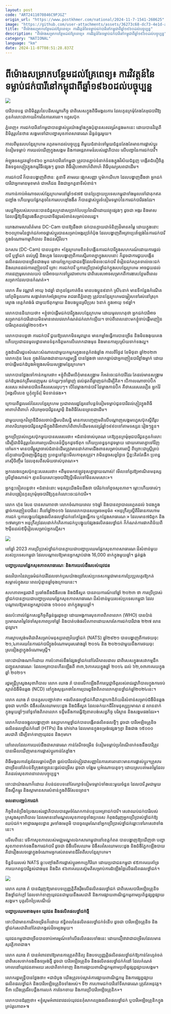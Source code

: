 ```yaml
---
layout: post
code: "ART2411070846C9PJGZ"
origin_url: "https://www.postkhmer.com/national/2024-11-7-1541-260625"
image: "https://github.com/user-attachments/assets/36273c68-dc73-4e1d-a784-28bbc9801d65"
title: "ពី​ម៉ោងសម្រាក​​បន្ថែមដល់​គ្រែពេទ្យ​​៖ ការវិវត្តន៍​នៃ​ទម្លាប់​ជក់បារីនៅ​​កម្ពុជា​​ពីឆ្នាំ​១៩៦០​ដល់​បច្ចុប្បន្ន​"
description: "​​ពី​ម៉ោងសម្រាក​​បន្ថែមដល់​គ្រែពេទ្យ​​៖ ការវិវត្តន៍​នៃ​ទម្លាប់​ជក់បារីនៅ​​កម្ពុជា​​ពីឆ្នាំ​១៩៦០​ដល់​បច្ចុប្បន្ន​​"
category: "NATIONAL"
language: "km"
date: 2024-11-07T08:51:28.837Z
---
```


# ពី​ម៉ោងសម្រាក​​បន្ថែមដល់​គ្រែពេទ្យ​​៖ ការវិវត្តន៍​នៃ​ទម្លាប់​ជក់បារីនៅ​​កម្ពុជា​​ពីឆ្នាំ​១៩៦០​ដល់​បច្ចុប្បន្ន​

![](https://github.com/user-attachments/assets/158b29cb-4c62-4875-96ce-a801c24f05eb)

បារី​បាន​បន្ត​ ជា​និមិត្ត​រូប​នៃ​បដិសណ្ឋារកិច្ច ជាពិសេស​ក្នុង​ពិធី​មង្គលការ ដែល​កូនក្រមុំ​តែងតែ​អុជ​បារី​ឱ្យ​កូនកំលោះ​ជា​កាយវិការ​នៃ​ការគោរព។ ហ្វេសប៊ុក

​ភ្នំពេញ៖ ការជក់បារី​នៅ​​កម្ពុជា​បាន​ផ្លាស់ប្តូរ​យ៉ាងខ្លាំង​ក្នុង​ប៉ុន្មាន​សតវត្សរ៍​កន្លងមកនេះ ដោយបាន​វិ​វត្ត​ពី​និមិត្តរូប​នៃ​ឋានៈ​សង្គម​ទៅជា​បញ្ហា​សុខភាព​សាធារណៈ​ដ៏ធ្ងន់ធ្ងរ​​មួយ​។​

​កាល​ពី​មុន​របប​ខ្មែរក្រហម រហូតមកដល់​បច្ចុប្បន្ន ពី​មួយ​ជំនាន់​ទៅ​មួយជំនួន​តែងតែ​មាន​​​ការផ្លាស់ប្តូរ​ទំនៀម​ទម្លាប់ ការយល់ឃើញ​ក្នុងសង្គម និង​ការអន្តរាគមន៍​របស់​រដ្ឋាភិបាល លើ​បញ្ហា​នៃ​​ការជក់បារី​​។​

​អំឡុង​ទ​ស្សវត​ឆ្នាំ​១៩៦០ អ្នក​ជក់បារី​នៅ​កម្ពុជា ត្រូវបាន​ភ្ជាប់​ទំនាក់ទំនង​ក្នុង​វិស័យ​ជំនួញ បង្កើត​ជំនឿ​ចិត្ត និង​ទទួលភ្ញៀវ​ក្នុង​កម្មវិធី​ផ្សេងៗ ដូចជា ពិធី​រៀប​អាពាហ៍ពិពាហ៍ ពិធី​បុណ្យសព​ជាដើម​​។ 

ការជក់បារី ក៏បាន​បង្ហាញ​ពី​ឋានៈ តួនាទី តាមរយៈ​ផា្ល​ក​សញ្ញា ឬ​ម៉ាក​យីហោ ដែល​បង្ហាញ​ដឹងថា អ្នក​ជក់បារី​ជា​អ្នកមាន​មុខមាត់ ជា​អភិជន និង​ជា​អ្នក​តួនាទី​សំខាន់​​។  

ការ​កាន់​កាប់​អំណាច​របស់​ខ្មែរ​ក្រហម​នៅ​ឆ្នាំ​១៩៧៥ បាន​ប្រែក្លាយ​ប្រទេស​កម្ពុជា​ទាំង​មូល​ទៅជា​គុក​ឥត​ជញ្ជាំង​ ហើយ​មួយ​ផ្នែក​តូច​នៃការ​របប​ខ្មៅ​ងងឹត ក៏​បាន​ផ្លាស់​ប្ដូរ​ទំនៀម​ទម្លាប់​នៃការ​ជក់​បារី​ផង​ដែរ។ 

​សេដ្ឋកិច្ច​របស់​របប​នេះ​បាន​ជំនួស​ក្រដាសប្រាក់​បែប​ប្រពៃណី​ដោយ​វត្ថុផ្សេងៗ ​ដូចជា ​អង្ករ និង​មាស ដែល​ធ្វើ​ឱ្យ​​ទីផ្សារងងឹត​ក្លាយជា​ទីផ្សារ​សំខាន់​សម្រាប់​ពលរដ្ឋ​។​

​យោងតាម​សារព័ត៌មាន DC-Cam បានឱ្យ​​ដឹងថា ជក់​បានក្លាយ​ជា​ទំនិញ​ដ៏​មានតម្លៃ ដោយ​ក្នុងនោះ ២០០​ក្រាមនៃ​ថ្នាក់​ជក់​​អាច​ផ្លាស់ប្តូរ​បាន​សម្រាប់​អង្ករ​ប្រាំ​កំប៉ុង ដែល​បង្ហាញ​ពី​អត្រា​ប្រេ​វ៉ាឡង់​នៃ​ការជក់បារី​ក្នុងចំណោម​កម្មាភិបាល និង​ជន​ស៊ីវិល​​។​

ឯកសារ (DC-Cam) បានបន្ដ​​ថា​៖ «ខ្មែរក្រហម​ខិតខំ​បង្កើន​ការជក់បារី​ក្នុង​សហករណ៍​ដោយ​ការផ្តល់​បារី ឬ​ថ្នាំជក់ ដល់​ស្ត្រី និង​ក្មេង ដែល​បង្ហាញ​ពី​ការ​ស្មើរ​ភាព​គ្នា​ក្នុង​របប​នោះ ក៏ដូចជា​ការជួយ​បង្កើន​ផលិតផល​បាន​ច្រើនជាង​មុន ដោយឡែក​ប្រជាជន​ថ្មី​ដែល​មិនចេះ​ជក់បារី ខំរៀន​ជក់​រហូត​ទាល់​ចេះ​ជក់ និង​ឈានដល់​ការ​ញៀន​បារី ព្រោះ ការជក់បារី ឬ​ការប្រើប្រាស់​ថ្នាំជក់​ក្នុង​របប​ខ្មែរក្រហម អាចជួយ​ដល់​ការដេញ​មូស​ពេលយប់ បារី​អាច​យកទៅ​ប្តូរ​ជា​អាហារ ជាពិសេស​អាច​សម្រាក​ពី​ការងារ​បន្ថែម​ពី​ពេល​សម្រាក​ដែល​បានកំណត់​»។ 

លោក​ គឹម វណ្ណា​រ៉ា អាយុ ៦៨​ឆ្នាំ ជា​កូន​ខ្មែរ​កាត់​ចិន មាន​បងប្អូន​៩​នាក់ ស្រី​៤​នាក់ មាន​ទីកន្លែង​កំណើត​នៅ​ភូមិ​ទួល​រការ សង្កាត់​ចាក់អង្រែ​ក្រោម រាជធានី​ភ្នំពេញ ត្រូវបាន​ខ្មែរក្រហម​ជម្លៀស​ទៅ​រស់នៅ​ស្រុក​ស្ទោង ខេត្តកំពង់ធំ ជាមួយ​ឪពុកម្តាយ និង​បងប្អូន​ស្រី​ប្រុស ៦​នាក់ ក្នុង​អាយុ ១៩​ឆ្នាំ​។ 

លោកបាន​និយាយថា៖ «​ខ្ញុំ​ចាប់ផ្តើម​ជក់បារី​ក្នុង​របប​ខ្មែរក្រហម ដោយ​មូល​ហេតុថា អ្នក​ជក់បារី​អាច​សម្រាក​ជក់បារី​ដោយ​មិនមាន​ពេលវេលា​កំណត់​ជក់​លាក់​ឡើយ​។ ចាប់ពីពេលនោះ​មក ​ខ្ញុំ​ចាប់ផ្តើម​ញៀន​បារី​រហូតដល់​ឆ្នាំ​២០១៥»​។ 

លោក​បាន​បន្ដ​ថា ការ​ជក់បារី ជួយ​ឱ្យ​​លោក​​មិនសូវ​ឃ្លាន មាន​កម្លាំង​ធ្វើការ​បាន​ច្រើន និង​មិន​ងងុយគេង ហើយ​ប្រជាជន​មូលដ្ឋាន​មាន​ទំនុកចិត្ត​មកលើ​លោក​​ជាង​មុន និង​មានការ​ប្រស្រ័យ​ទាក់ទង​ល្អ​។ 

ក្នុងដំណើរជួបសំណេះសំណាលជាមួយកម្មករក្នុង​ខេត្ដ​កំពង់ឆ្នាំង កាលពី​ថ្ងៃ៨ ខែមិថុនា ឆ្នាំ​២០២៣ លោក​ ហ៊ុន សែន ក្នុង​តំណែង​ជា​នាយករដ្ឋមន្ដ្រី​ បាន​ថ្លែងថា​ លោក​ធ្លាប់​ជា​អ្នក​ញៀន​បារី​ខ្លាំង​ម្នាក់ ដោយ​ចាប់ផ្ដើម​ជក់​ដំបូង​អំឡុង​សម័យ​សង្គ្រាម​ខ្មែរ​ក្រហម​។ 

លោក​បានថ្លែង​ទៅកាន់​កម្មករ​ថា​៖ «ខ្ញុំពីដើមបើកុំមានសង្គ្រាម ក៏អត់ចេះជក់បារីដែរ តែដល់មានសង្គ្រាម ជក់ដំបូងជក់ត្រឹមដេញមូស ជក់យូរៗទៅឆ្ងាញ់ ដល់ផុតពីឆ្ងាញជក់ដើម្បីគិត។ បើកាលណាចាប់ប៊ិកសរសេរ អត់មានបារីទេគឺសរសេរលុបៗ។ បើដៃម្ខាងកាន់បារី ដៃម្ខាងកាន់ប៊ិក គឺថាសរសេរលឿន អ្នកវ៉ៃ \[អង្គលីលេខ ឬកុំព្យូទ័រ​\] មិនទាន់ផង»​។​

ក្រោយពីដួលរលំនៃ​របប​ខ្មែរ​ក្រហម ប្រជាពលរដ្ឋ​ខ្មែរ​នៅបន្ដ​ទំនៀម​ទម្លាប់​ជូន​បារី​ដល់​ភ្ញៀវ​ក្នុង​ពិធី​អាពាហ៍ពិពាហ៍ ភរិយា​អុច​បារី​ជូន​ស្វាម៉ី និង​ពិធី​សែនព្រេនជាដើម។ 

ជាមួយ​បច្ចេកវិទ្យា​ឌីជីថល​ចាប់ផ្ដើម​បដិសន្ធិ មាន​ការបញ្ចេញ​មតិ​លើបណ្ដាញសង្គម​ហ្វេសប៊ុក​ស្ដីពី​រូបភាព​ភរិយា​អុច​បារី​ជូន​ស្វាមី​ក្នុងពិធី​អាពាហ៍​ពិពាហ៍​ដើមទសវត្សរ៍​ឆ្នាំ​១៩៩០​ ទៅតាម​ទស្សនៈ​រៀងៗខ្លួន។​

អ្នក​ប្រើ​ប្រាស់​ហ្វេសប៊ុក​មួយ​បាន​សរសេរ​ថា​៖ «​ជំនាន់ចាស់បុរាណ គេឱ្យ​កូនក្រមុំអុជបារីជូនកូនកំលោះដើម្បី​ជា​និមិត្ដរូប​នៃ​គោរព​ប្រណិបតន៍​ប្ដីទុកដូចឪពុក ហើយ​ប្រពន្ធទុកដូចម្ដាយ ដោយ​គោរពគ្នាទៅវិញទៅមក។ ​មានបារីម្លូស្លាចាស់ជំនាន់ដើមត្រូវមានដាក់តាមជើងពានសម្រាប់​គោរពប្ដី ពី​ព្រោះជា​ស្រី្តគ្រប់ល័ក្ខដោយប្ដីចេញធ្វើ​ជំនួញ ប្រពន្ធនៅផ្ទះមើលកាខុសត្រូវ។ វា​មិនដូចសព្វ​ថ្ងៃទេ ប្ដីខ្លះគិត​តែផឹក ប្រពន្ធរកស៊ី​ចិញ្ចឹម ដែល​ខុសពី​សម័យ​ចាស់​បុរាណ​»។ 

អ្នក​លេង​ហ្វេសប៊ុកខ្លះសរសេរ​ថា​៖ «​ពីមុនមកឥឡូវខុសគ្នាឆ្ងាយណាស់! មើលទៅគួរឱ្យ​អាណិតមនុស្សស្រីខ្លាំងណាស់។ គ្មានន័យសោះអុចបារីឱ្យ​ប្ដីមើលទៅមិនសមសោះ»។

អ្នកខ្លះ​ទៀត​បន្ដថា​៖ «​ជំនាន់​នោះ​ មនុស្សយើងមិនដឹងថា បារីជក់ទៅខូចសុខភាព។ ម្លោះហើយចាស់ៗគាត់បង្រៀន​​កូនក្រមុំអុចបារីឱ្យ​កូនកំលោះ​ចេះជក់បារី»។ 

លោក ហ៊ុន សែន បាន​សារភាព​ថា លោក​ចំណាយ​ពេល​ ១៦ឆ្នាំ និង​បាន​ព្យាបាល​រហូតដល់ ៦ដង​ក្នុង​ផ្ដាច់​ការ​ញៀន​បារី​នេះ​ គឺនៅ​ឆ្នាំ​២០១៦ ដែល​លោក​បាន​សម្រេច​អនុម័ត «​អនុក្រឹត្យ​ស្តីពី​វិធាន​ការហាម​ការជក់​ ឬ​ការ​បង្ហុយផ្សែង​ផលិតផល​ថ្នាំជក់​នៅ​កន្លែងធ្វើការ ឬ​កន្លែង​សាធារណៈ​»​ ដែលមាន​៧​ជំពូក និង​១៧​មាត្រា​​​។ អនុក្រឹត្យ​ដែល​ដាក់​កំហិត​ការជក់​ ឬ​បង្ហុយផ្សែង​ផលិតផល​ថ្នាំជក់ ក៏​កំណត់​ការផាកពិន័យ​ពី​២​ម៉ឺន​ដល់​៥​ម៉ឺ​រៀល​សម្រាប់​​អ្នក​ល្មើស​។​

![](https://github.com/user-attachments/assets/86ee7685-b252-4c97-a420-4afce8686aa8)

នៅឆ្នាំ 2023 ការប្រើប្រាស់ថ្នាំជក់បានក្លាយជាបញ្ហាប្រឈមផ្នែកសុខភាពសាធារណៈដ៏សំខាន់មួយរបស់ប្រទេសកម្ពុជា ដែលបណ្តាលឱ្យមានអ្នកស្លាប់ជាង 16,000 នាក់ក្នុងមួយឆ្នាំ។ ផ្គត់ផ្គង់

**បញ្ហា​ប្រឈម​ផ្នែក​សុខភាព​សាធារណៈ និង​ការយល់ដឹងរបស់យុវជន​**

​ផលវិបាក​នៃ​វប្បធម៌​ជក់បារី​ដែល​ចាក់ឫស​យ៉ាងជ្រៅ​របស់​ប្រទេស​កម្ពុជា​មាន​ការ​ប្រែប្រួល​គួរ​ឱ្យ​កត់​សម្គាល់​​​ក្នុង​រយៈពេល​ប៉ុន្មាន​ឆ្នាំ​ចុង​ក្រោយនេះ​។​

​សហភាព​អន្តរជាតិ ប្រឆាំងនឹង​ជំងឺរបេង និង​ជំងឺ​សួត បាន​រាយការណ៍​នៅ​ឆ្នាំ ២០២៣​ ថា ការប្រើប្រាស់​ថ្នាំជក់​បានក្លាយ​ជា​បញ្ហា​ប្រឈម​ផ្នែក​សុខភាព​សាធារណៈ​ដ៏​សំខាន់​មួយ​របស់​ប្រទេស​កម្ពុជា ដែល​បណ្តាលឱ្យមាន​អ្នកស្លាប់​ជាង ១៦០០០ នាក់​ក្នុង​មួយឆ្នាំ​។​

​ផលប៉ះពាល់​ផ្នែក​សេដ្ឋកិច្ច​គឺ​ធ្ងន់ធ្ងរ​ដូចគ្នា ដោយ​អង្គការ​សុខភាព​ពិភពលោក (WHO) បាន​ប៉ាន់ប្រមាណ​តម្លៃ​ថែទាំ​សុខភាព​ប្រចាំឆ្នាំ និង​បាត់បង់​ផលិតភាព​ដោយសារតែ​ការជក់បារី​ជាង ២២៧ លាន​ដុល្លារ​។​

​ការ​ស្ទាបស្ទង់​មតិ​ជាតិ​សម្រាប់​មនុស្សពេញវ័យ​ថ្នាំជក់ (NATS) ឆ្នាំ​២៩២១​ បានបង្ហាញ​ពី​ការថយចុះ ២១,៤ភាគរយ​នៃ​ការជក់បារី​ក្នុងចំណោម​បុរស​រវាង​ឆ្នាំ ២០១៤​ និង ២០២១​ ជាមួយនឹង​ការថយចុះ​ស្រដៀង​គ្នា​ក្នុងចំណោម​ស្ត្រី​។​

​ទោះជា​យ៉ាងណាក៏ដោយ ការប៉ះពាល់​នឹង​ផ្សែង​ថ្នាំជក់​នៅតែ​រីក​រាលដាល ជាពិសេស​ក្នុងសេវាកម្ម​​ដឹកជញ្ជូន​សាធារណៈ ដែល​អត្រា​បាន​កើនឡើង​ពី ៣៣,៦​ភាគរយ​ក្នុង​ឆ្នាំ ២០១៤​ ដល់ ៦២,០៣​ភាគរយ​​ក្នុង​ឆ្នាំ ២០២១​​។​

​រដ្ឋមន្ត្រី​ក្រសួងសុខាភិបាល លោក ឈាង រ៉ា បានលើកឡើង​ពី​ការប្តេជ្ញាចិត្ត​របស់​រាជ​រដ្ឋាភិបាល​ក្នុងការ​ទប់ស្កាត់​ជំងឺមិនឆ្លង (NCD) នៅក្នុង​សុន្ទរកថានៃការ​​ប្រារឰ​ទិវា​ពិភពលោក​គ្មាន​ថ្នាំជក់ឆ្នាំ​២០២៤​នេះ​​។​

​លោក ឈាង រ៉ា បាន​គូសបញ្ជាក់ថា៖ «​ផលិតផល​ថ្នាំជក់​គឺជា​កត្តា​ហានិភ័យ​ដ៏​សំខាន់​សម្រាប់​ជំងឺមិនឆ្លង​ដូចជា មហារីក ជំងឺ​សរសៃឈាម​បេះដូង និង​ជំងឺ​សួត ដែល​ឆក់យក​ជីវិត​មនុស្ស​ប្រមាណ ៨ លាន​នាក់​ក្នុង​មួយឆ្នាំៗ​នៅ​ទូទាំង​ពិភពលោក ទន្ទឹមនឹង​ការធ្វើឱ្យ​ខាតបង់​សេដ្ឋកិច្ច បរិស្ថាន និង​សង្គម​ផងដែរ​»។​

​លោក​ក៏បាន​ចង្អុល​បង្ហាញថា ឧស្សាហកម្ម​ថ្នាំជក់​បាន​បង្កើត​ផលិតផល​ថ្មីៗ ​ដូចជា បារី​អេ​ឡិច​ត្រូ​និ​ច ផលិតផល​ថ្នាំជក់​កំដៅ (HTPs) និង shisha ដែលមាន​ក្នុង​ទម្រង់​ផ្សេងៗ​គ្នា និង​ជាង ១៥០០០​ រសជាតិ ដើម្បី​ទាក់ទាញ​យុវជន និង​កុមារ​។​

​នៅពេលដែល​ការយល់ដឹង​ជា​សាធារណៈ​កាន់តែ​រីកចម្រើន ទំនៀមទម្លាប់​ប្រពៃណី​ទាក់ទង​នឹង​បារី​ត្រូវបាន​មើលឃើញ​មាន​ការ​ផ្លាស់​ប្ដូរ​កាន់តែខ្លាំង​​​។​

​ពិធីមង្គលការ​ខ្មែរ​ដែល​ធ្លាប់​ល្បី​ថា ​ផ្តល់​បារី​ដល់​ភ្ញៀវ​ជា​សញ្ញា​នៃ​ការគោរព​នោះ​មានការ​ផ្លាស់ប្តូរ​។​ ​គ្រួសារ​ជាច្រើន​នៅ​តំបន់​ទីក្រុង​ឥឡូវនេះ​ផ្តល់​ជម្រើស ​ដូចជា ​បង្អែម ឬ​អំណោយ​តូចៗ ដោយ​ស្របតាម​តម្លៃ​ដែល​គិតដល់​សុខភាព​នាពេល​បច្ចុប្បន្ន​។​

​ទោះជា​យ៉ាងណាក៏ដោយ តំបន់​ជនបទ​នៅតែ​រក្សា​ទំនៀមទម្លាប់​​ទាំងនេះ​មួយចំនួន ដែល​បារី រួមជាមួយ​នឹង​ស្លឹក​ម្លូរ និងស្លា​មាន​សារសំខាន់​ក្នុង​ពិធី​សែនព្រេន​​។​

**ចលនា​បញ្ឈប់ការជក់**

​កិច្ចខិតខំ​ប្រឹងប្រែងរ​បស់​រដ្ឋាភិបាល​បានរួម​ចំណែក​កាត់បន្ថយ​អត្រា​ជក់បារី​។ សេវា​ឈប់​ជក់បារី​របស់​ក្រសួងសុខាភិបាល ដែល​មាននៅ​មណ្ឌល​សុខភាព​ទូទាំងប្រទេស កំពុង​ជំរុញ​អ្នកប្រើប្រាស់​ថ្នាំជក់ឱ្យ​ឈប់​ជក់​។​ ​អាជ្ញាធរ​មូលដ្ឋាន រួមទាំង​មេភូមិ បាន​ចូលរួម​ណែនាំ​អ្នកប្រើប្រាស់​ថ្នាំជក់​ឆ្ពោះទៅរក​សេវា​ទាំងនេះ​។​

​លើសពីនេះ វេទិកា​សុខភាព​របស់​មជ្ឈមណ្ឌល​ឯកសារ​កម្ពុជា​នៅ​ខេត្តកំពត បានបង្ហាញ​ឱ្យឃើញថា បញ្ហា​សុខភាព​ទាក់ទង​នឹង​ការជក់បារី ដូចជា ​ជំងឺលើសឈាម ជំងឺ​សរសៃឈាម​បេះដូង និង​ជំងឺភ្នែកឡើងបាយ គឺជា​រឿង​លេចធ្លោ​ក្នុងចំណោម​អ្នក​រស់រានមានជីវិត​ពី​របប​ខ្មែរក្រហម​។​

​ទិន្នន័យ​របស់ NATS ឆ្លុះបញ្ចាំង​ពី​ការផ្លាស់ប្តូរ​អាកប្បកិរិយា ដោយ​ប្រជាជន​កម្ពុជា ៩៥ភាគរយ​ គាំទ្រ​ការយកពន្ធ​បារី​ខ្ពស់ជាង​មុន និង​ជិត ៩៦ភាគរយ​ តស៊ូ​មតិ​សម្រាប់​ការដំឡើងថ្លៃ​លើ​ផលិតផល​ថ្នាំជក់​។​

![](https://github.com/user-attachments/assets/9bf1d292-fed2-4407-8b79-8cf8d8ff2db3)

លោក ឈាង រ៉ា បានជំរុញឱ្យមានបទប្បញ្ញត្តិតឹងរ៉ឹងលើផលិតផលថ្នាំជក់ ជាពិសេសបារីអេឡិចត្រូនិច និងថ្នាំជក់ក្តៅ ដែលទាក់ទាញយុវជនជាមួយនឹងរសជាតិ និងការផ្សាយពាណិជ្ជកម្មតាមប្រព័ន្ធផ្សព្វផ្សាយសង្គម។ បុគ្គលិកប្រៃសណីយ៍

**​បញ្ហា​ប្រឈម​ខាងមុខ​៖ យុវជន និង​ផលិតផល​ថ្នាំជក់​ថ្មី​​**

​ទោះបីជា​មានការ​រីកចម្រើន​ក៏ដោយ ឥទ្ធិពល​នៃ​ផលិតផល​ថ្នាំជក់​ទំនើប​ ដូចជា បារី​អេ​ឡិច​ត្រូ​និ​ច និង​ថ្នាំជក់​រសជាតិ​នៅតែ​ជា​កង្វល់​ដ៏​ចម្បង​មួយ​។​

​យុវជន​កម្ពុជា​ជាច្រើន​​បាន​​​ចាប់អារម្មណ៍​ទៅលើ​ផលិតផល​ទាំងនេះ ដោយ​ជឿថា ​វា​ជា​ជម្រើស​ដែលមាន​សុវត្ថិភាព​ជាង​។​

​លោក ឈាង រ៉ា បាន​អំពាវនាវ​ឱ្យមាន​ការត្រួតពិនិត្យ និង​បទ​ប្បញ្ញត្តិ​ផលិតផល​ថ្នាំជក់​ឱ្យ​កាន់តែ​ហ្មត់ចត់​ ជាពិសេស​ទាក់ទង​នឹង​ទម្រង់​ថ្មី​ ដូចជា បារី​អេ​ឡិច​ត្រូ​និ​ច និង​ផលិតផល​ថ្នាំជក់​កំដៅ ដែល​កំណត់​គោលដៅ​យុវជន​តាមរយៈ​រសជាតិ​ទាក់ទាញ និង​ការផ្សាយពាណិជ្ជកម្ម​តាម​ប្រព័ន្ធ​ផ្សព្វផ្សាយ​សង្គម​។​

លោករដ្ឋមន្ដ្រីបានថ្លែងថា​៖ «​ជាដំបូង យើង​ត្រូវ​ទប់ស្កាត់​ការផ្សាយពាណិជ្ជកម្ម និង​ការផ្សព្វផ្សាយ​ផលិតផល​ថ្នាំជក់ និង​បារី​អេ​ឡិច​ត្រូ​និ​ច​ទាំងអស់​។ ទី​២ ការហាម​ជក់បារី​នៅ​ទីសាធារណៈ​ត្រូវតែ​អនុវត្ត​។ ទី​៣ យើង​ត្រូវ​រឹតបន្តឹង​ការលក់ ការចែក​ចាយ និង​ការប្រើ​បារី​អេឡិចត្រូនិក​»​។​

​លោក​បាន​ជំរុញ​ថា​៖ «​ខ្ញុំ​សូម​អំពាវនាវ​ដល់​យុវជន​កុំ​សាកល្បង​ផលិតផល​ថ្នាំជក់ ឬ​បារី​អេឡិចត្រូនិក​ក្នុង​គ្រប់​រូបភាព»៕